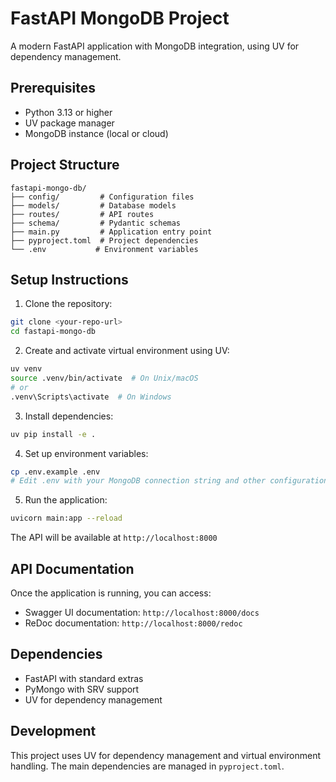 # FastAPI MongoDB Project

A modern FastAPI application with MongoDB integration, using UV for dependency management.

## Prerequisites

- Python 3.13 or higher
- UV package manager
- MongoDB instance (local or cloud)

## Project Structure

```
fastapi-mongo-db/
├── config/         # Configuration files
├── models/         # Database models
├── routes/         # API routes
├── schema/         # Pydantic schemas
├── main.py         # Application entry point
├── pyproject.toml  # Project dependencies
└── .env           # Environment variables
```

## Setup Instructions

1. Clone the repository:

```bash
git clone <your-repo-url>
cd fastapi-mongo-db
```

2. Create and activate virtual environment using UV:

```bash
uv venv
source .venv/bin/activate  # On Unix/macOS
# or
.venv\Scripts\activate  # On Windows
```

3. Install dependencies:

```bash
uv pip install -e .
```

4. Set up environment variables:

```bash
cp .env.example .env
# Edit .env with your MongoDB connection string and other configurations
```

5. Run the application:

```bash
uvicorn main:app --reload
```

The API will be available at `http://localhost:8000`

## API Documentation

Once the application is running, you can access:

- Swagger UI documentation: `http://localhost:8000/docs`
- ReDoc documentation: `http://localhost:8000/redoc`

## Dependencies

- FastAPI with standard extras
- PyMongo with SRV support
- UV for dependency management

## Development

This project uses UV for dependency management and virtual environment handling. The main dependencies are managed in `pyproject.toml`.

